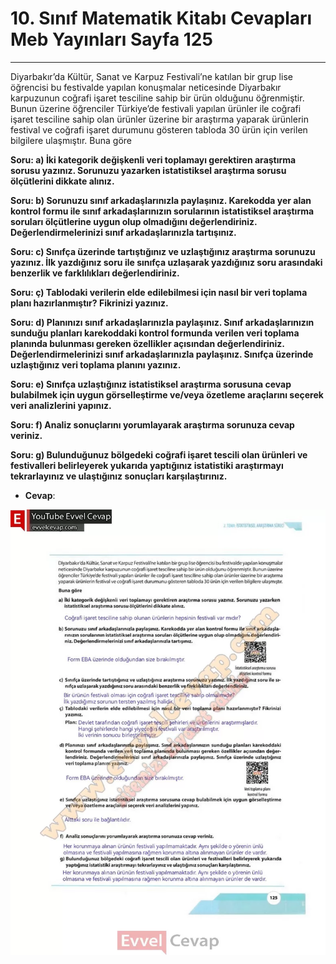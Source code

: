 # 10. Sınıf Matematik Kitabı Cevapları Meb Yayınları Sayfa 125

---

Diyarbakır’da Kültür, Sanat ve Karpuz Festivali’ne katılan bir grup lise öğrencisi bu festivalde yapılan konuşmalar neticesinde Diyarbakır karpuzunun coğrafi işaret tesciline sahip bir ürün olduğunu öğrenmiştir. Bunun üzerine öğrenciler Türkiye’de festivali yapılan ürünler ile coğrafi işaret tesciline sahip olan ürünler üzerine bir araştırma yaparak ürünlerin festival ve coğrafi işaret durumunu gösteren tabloda 30 ürün için verilen bilgilere ulaşmıştır. Buna göre

**Soru: a) İki kategorik değişkenli veri toplamayı gerektiren araştırma sorusu yazınız. Sorunuzu yazarken istatistiksel araştırma sorusu ölçütlerini dikkate alınız.**

**Soru: b) Sorunuzu sınıf arkadaşlarınızla paylaşınız. Karekodda yer alan kontrol formu ile sınıf arkadaşlarınızın sorularının istatistiksel araştırma soruları ölçütlerine uygun olup olmadığını değerlendiriniz. Değerlendirmelerinizi sınıf arkadaşlarınızla tartışınız.**

**Soru: c) Sınıfça üzerinde tartıştığınız ve uzlaştığınız araştırma sorunuzu yazınız. İlk yazdığınız soru ile sınıfça uzlaşarak yazdığınız soru arasındaki benzerlik ve farklılıkları değerlendiriniz.**

**Soru: ç) Tablodaki verilerin elde edilebilmesi için nasıl bir veri toplama planı hazırlanmıştır? Fikrinizi yazınız.**

**Soru: d) Planınızı sınıf arkadaşlarınızla paylaşınız. Sınıf arkadaşlarınızın sunduğu planları karekoddaki kontrol formunda verilen veri toplama planında bulunması gereken özellikler açısından değerlendiriniz. Değerlendirmelerinizi sınıf arkadaşlarınızla paylaşınız. Sınıfça üzerinde uzlaştığınız veri toplama planını yazınız.**

**Soru: e) Sınıfça uzlaştığınız istatistiksel araştırma sorusuna cevap bulabilmek için uygun görselleştirme ve/veya özetleme araçlarını seçerek veri analizlerini yapınız.**

**Soru: f) Analiz sonuçlarını yorumlayarak araştırma sorunuza cevap veriniz.**

**Soru: g) Bulunduğunuz bölgedeki coğrafi işaret tescili olan ürünleri ve festivalleri belirleyerek yukarıda yaptığınız istatistiki araştırmayı tekrarlayınız ve ulaştığınız sonuçları karşılaştırınız.**

-   **Cevap**:

![Image 1](./image_1.webp)